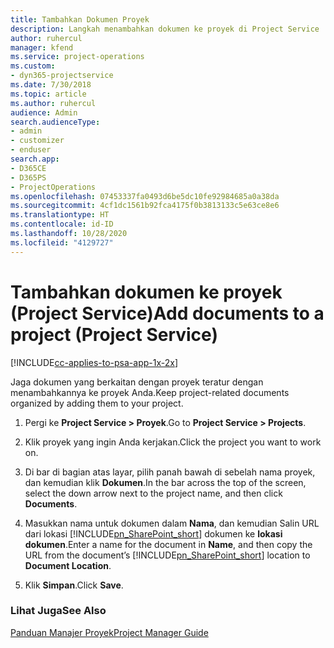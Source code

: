 ```yaml
---
title: Tambahkan Dokumen Proyek
description: Langkah menambahkan dokumen ke proyek di Project Service
author: ruhercul
manager: kfend
ms.service: project-operations
ms.custom:
- dyn365-projectservice
ms.date: 7/30/2018
ms.topic: article
ms.author: ruhercul
audience: Admin
search.audienceType:
- admin
- customizer
- enduser
search.app:
- D365CE
- D365PS
- ProjectOperations
ms.openlocfilehash: 07453337fa0493d6be5dc10fe92984685a0a38da
ms.sourcegitcommit: 4cf1dc1561b92fca4175f0b3813133c5e63ce8e6
ms.translationtype: HT
ms.contentlocale: id-ID
ms.lasthandoff: 10/28/2020
ms.locfileid: "4129727"
---
```

# <a name="add-documents-to-a-project-project-service"></a><span data-ttu-id="89906-103">Tambahkan dokumen ke proyek (Project Service)</span><span class="sxs-lookup"><span data-stu-id="89906-103">Add documents to a project (Project Service)</span></span>

[!INCLUDE[cc-applies-to-psa-app-1x-2x](../includes/cc-applies-to-psa-app-1x-2x.md)]

<span data-ttu-id="89906-104">Jaga dokumen yang berkaitan dengan proyek teratur dengan menambahkannya ke proyek Anda.</span><span class="sxs-lookup"><span data-stu-id="89906-104">Keep project-related documents organized by adding them to your project.</span></span>  
  
1. <span data-ttu-id="89906-105">Pergi ke **Project Service > Proyek**.</span><span class="sxs-lookup"><span data-stu-id="89906-105">Go to **Project Service > Projects**.</span></span>  
  
2. <span data-ttu-id="89906-106">Klik proyek yang ingin Anda kerjakan.</span><span class="sxs-lookup"><span data-stu-id="89906-106">Click the project you want to work on.</span></span>  
  
3. <span data-ttu-id="89906-107">Di bar di bagian atas layar, pilih panah bawah di sebelah nama proyek, dan kemudian klik **Dokumen**.</span><span class="sxs-lookup"><span data-stu-id="89906-107">In the bar across the top of the screen, select the down arrow next to the project name, and then click **Documents**.</span></span>  
  
4. <span data-ttu-id="89906-108">Masukkan nama untuk dokumen dalam **Nama**, dan kemudian Salin URL dari lokasi [!INCLUDE[pn_SharePoint_short](../includes/pn-sharepoint-short.md)] dokumen ke **lokasi dokumen**.</span><span class="sxs-lookup"><span data-stu-id="89906-108">Enter a name for the document in **Name**,  and then copy the URL from the document’s [!INCLUDE[pn_SharePoint_short](../includes/pn-sharepoint-short.md)] location to **Document Location**.</span></span>  
  
5. <span data-ttu-id="89906-109">Klik **Simpan**.</span><span class="sxs-lookup"><span data-stu-id="89906-109">Click **Save**.</span></span>  
  
### <a name="see-also"></a><span data-ttu-id="89906-110">Lihat Juga</span><span class="sxs-lookup"><span data-stu-id="89906-110">See Also</span></span>  
 [<span data-ttu-id="89906-111">Panduan Manajer Proyek</span><span class="sxs-lookup"><span data-stu-id="89906-111">Project Manager Guide</span></span>](../psa/project-manager-guide.md)
